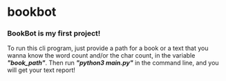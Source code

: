 # bookbot

### BookBot is my first project!

To run this cli program, just provide a path for a book or a text that you wanna know the word count and/or the char count, in the variable ***"book_path"***. Then run ***"python3 main.py"*** in the command line, and you will get your text report! 
